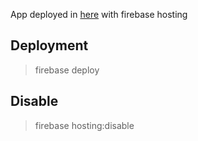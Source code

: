 App deployed in [here](https://react-http-22e9d.web.app/quotes)
with firebase hosting

## Deployment
> firebase deploy

## Disable
> firebase hosting:disable
